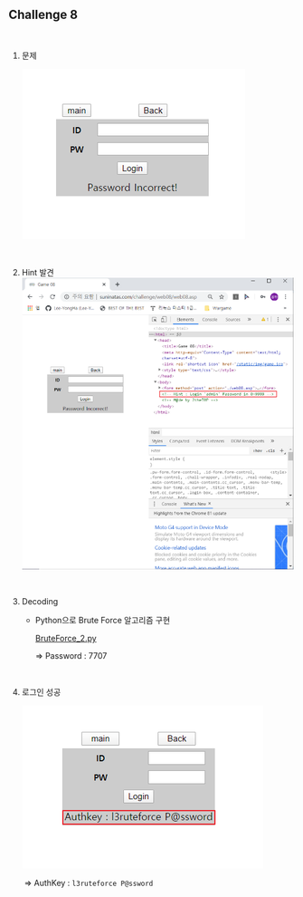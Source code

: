 ## Challenge 8

<br>

1. 문제

   ![1588090690840](./images/1588090690840.png)

<br>


2. Hint 발견![1588090742659](./images/1588090742659.png)


<br>

3. Decoding

   - Python으로 Brute Force 알고리즘 구현

     [BruteForce_2.py](https://github.com/Lee-YongHa/Forensic-Tool/blob/master/BruteForce/BruteForce_2.py)

     ⇒ Password : 7707

<br>

4. 로그인 성공

   ![](./images/1588090911787.png)

   ​		⇒ AuthKey : `l3ruteforce P@ssword`	



